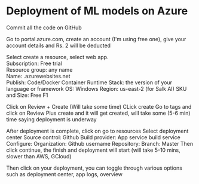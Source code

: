 # Deployment of ML models on Azure

Commit all the code on GitHub

Go to portal.azure.com, create an account (I'm using free one), give your account details and Rs. 2 will be deducted

Select create a resource, select web app. <br>
Subscription: Free trial <br>
Resource group: any name <br>
Name: <your-website-name>.azurewebsites.net <br>
Publish: Code/Docker Container
Runtime Stack: the version of your language or framework
OS: Windows
Region: us-east-2 (for Salk AI)
SKU and Size: Free F1

Click on Review + Create (Will take some time)
CLick create
Go to tags and click on Review Plus create and it will get created, will take some (5-6 min) time saying deployment is underway

After deployment is complete, click on go to resources
Select deployment center
Source control: Github
Build provider: App service build service
Configure:
  Organization: Github username
  Repository: <your-github-repo>
  Branch: Master
Then click continue, the finish and deployment will start (will take 5-10 mins, slower than AWS, GCloud)

Then click on your deployment, you can toggle through various options such as deployment center, app logs, overview
